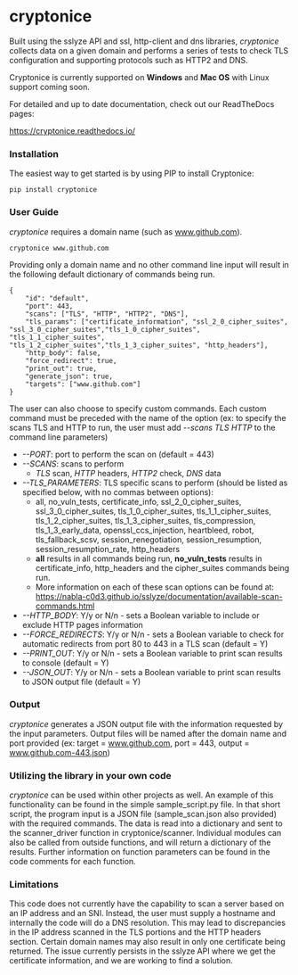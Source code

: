 # cryptonice
Built using the sslyze API and ssl, http-client and dns libraries, _cryptonice_ collects data on a given domain and performs a series of tests to check TLS configuration and supporting protocols such as HTTP2 and DNS.

Cryptonice is currently supported on **Windows** and **Mac OS** with Linux support coming soon.

For detailed and up to date documentation, check out our ReadTheDocs pages:

https://cryptonice.readthedocs.io/


### Installation

The easiest way to get started is by using PIP to install Cryptonice:

`pip install cryptonice`

### User Guide

_cryptonice_ requires a domain name (such as www.github.com).

`cryptonice www.github.com`

Providing only a domain name and no other command line input will result in the following default dictionary of commands being run.

    {
	    "id": "default",
	    "port": 443,
	    "scans": ["TLS", "HTTP", "HTTP2", "DNS"],
	    "tls_params": ["certificate_information", "ssl_2_0_cipher_suites", "ssl_3_0_cipher_suites","tls_1_0_cipher_suites", "tls_1_1_cipher_suites", "tls_1_2_cipher_suites","tls_1_3_cipher_suites", "http_headers"],
	    "http_body": false,
	    "force_redirect": true,
	    "print_out": true,
	    "generate_json": true,
	    "targets": ["www.github.com"]
    }

The user can also choose to specify custom commands. Each custom command must be preceded with the name of the option (ex: to specify the scans TLS and HTTP to run, the user must add _--scans TLS HTTP_ to the command line parameters)
- _--PORT_: port to perform the scan on (default = 443)
- _--SCANS_: scans to perform
    - _TLS_ scan, _HTTP_ headers, _HTTP2_ check, _DNS_ data
- _--TLS_PARAMETERS_: TLS specific scans to perform (should be listed as specified below, with no commas between options):
    - all, no_vuln_tests, certificate_info, ssl_2_0_cipher_suites, ssl_3_0_cipher_suites, tls_1_0_cipher_suites,
      tls_1_1_cipher_suites, tls_1_2_cipher_suites, tls_1_3_cipher_suites, tls_compression,
      tls_1_3_early_data, openssl_ccs_injection, heartbleed, robot, tls_fallback_scsv,
      session_renegotiation, session_resumption, session_resumption_rate, http_headers
    - **all** results in all commands being run, **no_vuln_tests** results in certificate_info, http_headers and the cipher_suites commands being run.
    - More information on each of these scan options can be found at: https://nabla-c0d3.github.io/sslyze/documentation/available-scan-commands.html
- _--HTTP_BODY_: Y/y or N/n - sets a Boolean variable to include or exclude HTTP pages information
- _--FORCE_REDIRECTS_: Y/y or N/n - sets a Boolean variable to check for automatic redirects from port 80 to 443 in a TLS scan (default = Y)
- _--PRINT_OUT_: Y/y or N/n - sets a Boolean variable to print scan results to console (default = Y)
- _--JSON_OUT_: Y/y or N/n - sets a Boolean variable to print scan results to JSON output file (default = Y)

### Output
_cryptonice_ generates a JSON output file with the information requested by the input parameters. Output files will be named after the domain name and port provided (ex: target = www.github.com, port = 443, output = www.github.com-443.json)


### Utilizing the library in your own code
_cryptonice_ can be used within other projects as well. An example of this functionality can be found in the simple sample_script.py file. In that short script, the program input is a JSON file (sample_scan.json also provided) with the required commands. The data is read into a dictionary and sent to the scanner_driver function in cryptonice/scanner. Individual modules can also be called from outside functions, and will return a dictionary of the results. Further information on function parameters can be found in the code comments for each function.


### Limitations
This code does not currently have the capability to scan a server based on an IP address and an SNI. Instead, the user must supply a hostname and internally the code will do a DNS resolution. This may lead to discrepancies in the IP address scanned in the TLS portions and the HTTP headers section. Certain domain names may also result in only one certificate being returned. The issue currently persists in the sslyze API where we get the certificate information, and we are working to find a solution.
